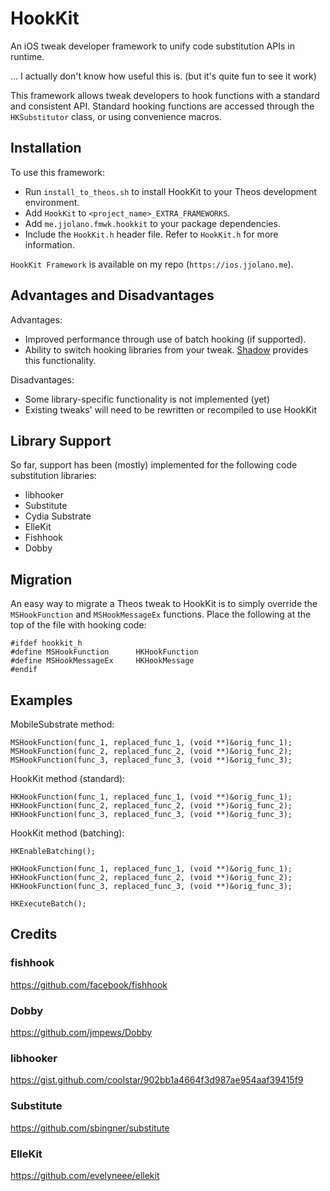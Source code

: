 # HookKit

An iOS tweak developer framework to unify code substitution APIs in runtime.

... I actually don't know how useful this is. (but it's quite fun to see it work)

This framework allows tweak developers to hook functions with a standard and consistent API. Standard hooking functions are accessed through the `HKSubstitutor` class, or using convenience macros.

## Installation

To use this framework:

* Run `install_to_theos.sh` to install HookKit to your Theos development environment.
* Add `HookKit` to `<project_name>_EXTRA_FRAMEWORKS`.
* Add `me.jjolano.fmwk.hookkit` to your package dependencies.
* Include the `HookKit.h` header file. Refer to `HookKit.h` for more information.

`HookKit Framework` is available on my repo (`https://ios.jjolano.me`).

## Advantages and Disadvantages

Advantages:

* Improved performance through use of batch hooking (if supported).
* Ability to switch hooking libraries from your tweak. [Shadow](https://github.com/jjolano/shadow) provides this functionality.

Disadvantages:

* Some library-specific functionality is not implemented (yet)
* Existing tweaks' will need to be rewritten or recompiled to use HookKit

## Library Support

So far, support has been (mostly) implemented for the following code substitution libraries:

* libhooker
* Substitute
* Cydia Substrate
* ElleKit
* Fishhook
* Dobby

## Migration

An easy way to migrate a Theos tweak to HookKit is to simply override the `MSHookFunction` and `MSHookMessageEx` functions. Place the following at the top of the file with hooking code:

```objc
#ifdef hookkit_h
#define MSHookFunction      HKHookFunction
#define MSHookMessageEx     HKHookMessage
#endif
```

## Examples

MobileSubstrate method:

```objc
MSHookFunction(func_1, replaced_func_1, (void **)&orig_func_1);
MSHookFunction(func_2, replaced_func_2, (void **)&orig_func_2);
MSHookFunction(func_3, replaced_func_3, (void **)&orig_func_3);
```

HookKit method (standard):

```objc
HKHookFunction(func_1, replaced_func_1, (void **)&orig_func_1);
HKHookFunction(func_2, replaced_func_2, (void **)&orig_func_2);
HKHookFunction(func_3, replaced_func_3, (void **)&orig_func_3);
```

HookKit method (batching):

```objc
HKEnableBatching();

HKHookFunction(func_1, replaced_func_1, (void **)&orig_func_1);
HKHookFunction(func_2, replaced_func_2, (void **)&orig_func_2);
HKHookFunction(func_3, replaced_func_3, (void **)&orig_func_3);

HKExecuteBatch();
```

## Credits

### fishhook

<https://github.com/facebook/fishhook>

### Dobby

<https://github.com/jmpews/Dobby>

### libhooker

<https://gist.github.com/coolstar/902bb1a4664f3d987ae954aaf39415f9>

### Substitute

<https://github.com/sbingner/substitute>

### ElleKit

<https://github.com/evelyneee/ellekit>
